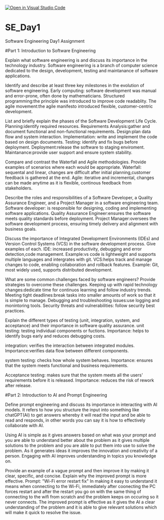 [![Open in Visual Studio Code](https://classroom.github.com/assets/open-in-vscode-2e0aaae1b6195c2367325f4f02e2d04e9abb55f0b24a779b69b11b9e10269abc.svg)](https://classroom.github.com/online_ide?assignment_repo_id=18427116&assignment_repo_type=AssignmentRepo)
# SE_Day1
Software Engineering Day1 Assignment

#Part 1: Introduction to Software Engineering

Explain what software engineering is and discuss its importance in the technology industry.
Software engineering is a branch of computer science dedicated to the design, development, testing and maintanance of software applications. 

Identify and describe at least three key milestones in the evolution of software engineering.
Early computing: software development was manual and error-prone, often done by mathematicians.
Structured programming:the principle was introduced to improve code readablity.
The agile movement:the agile manifesto introduced flexible, customer-centric development.

List and briefly explain the phases of the Software Development Life Cycle.
Planning:identify required resources.
Requirements Analysis:gather and document functional and non-functional requirements.
Design:plan data flow and system interaction.
Implementation: write and implement the code based on design documents.
Testing: identify and fix bugs before deployment.
Deployment:release the software to staging enviroment.
Maintanance:provide user support and ensure system stability.

Compare and contrast the Waterfall and Agile methodologies. Provide examples of scenarios where each would be appropriate.
Waterfall: sequental and linear, changes are difficult after initial planning,customer feedback is gathered at the end.
Agile: iterative and incremental, changes can be made anytime as it is flexible, continous feedback from stakeholders.

Describe the roles and responsibilities of a Software Developer, a Quality Assurance Engineer, and a Project Manager in a software engineering team.
Software developer: is responsible for designing, coding and implementing software applications.
Quality Assurance Engineer:ensures the software meets quality standards before deployment.
Project Manager:oversees the software development process, ensuring timely delivery and alignment with business goals.

Discuss the importance of Integrated Development Environments (IDEs) and Version Control Systems (VCS) in the software development process. Give examples of each.
IDE: increased productivity, debugging and error detection,code management.
Example:vs code is lightweight and supports multiple languages and intergrates with git.
VCS:helps track and manage changes to code, enabling collaboration and rollback features.
Example: Git, most widely used, supports distributed development.

What are some common challenges faced by software engineers? Provide strategies to overcome these challenges.
Keeping up with rapid technology changes:dedicate time for continuos learning and follow industry trends.
Meeting tight deadlines:break tasks into smaller amounts of work so that it is simple to manage.
Debugging and troubleshooting issues:use logging and monintoring tools.
Security threats and vulnerabilities: follow security best practices.

Explain the different types of testing (unit, integration, system, and acceptance) and their importance in software quality assurance.
unit testing: testing individual components or fuctions.
Importance: helps to identify bugs early and reduces debugging costs.

integration: verifies the interaction between integrated modules.
Importance:verifies data flow between different components. 

system testing: checks how whole system behaves.
Importance: ensures that the system meets functional and business requirements.

Acceptance testing: makes sure that the system meets all the users' requirements before it is released.
Importance: reduces the risk of rework after release.

#Part 2: Introduction to AI and Prompt Engineering


Define prompt engineering and discuss its importance in interacting with AI models.
It refers to how you structure the input into something like chatGPT(AI) to get answers whereby it will read the input and be able to read and responds, in other words you can say it is how to effectively collaborate with AI.

Using AI is simple as it gives answers based on what was your prompt and you are able to understand better about the problem as it gives multiple solutions to the problem and you are able to put them into use to solve the problem.
As it generates ideas it improves the innovation and creativity of a person.
Engaging with AI improves understanding in topics you knowledge on.

Provide an example of a vague prompt and then improve it by making it clear, specific, and concise. Explain why the improved prompt is more effective.
Prompt: "Wi-Fi error restart fix"
In making it easy to understand it means when connecting to the Wi-Fi, immediately after coonecting the PC forces restart and after the restart you go on with the same thing of connecting to the wifi from scratch and the problem keeps on occuring so it never connects. 
The improved prompt is effective as it gives the AI a clear understanding of the problem and it is able to give relevant solutions which will make it quick to resolve the issue.
